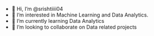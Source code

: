 - 👋 Hi, I’m @srishtiiii04
- 👀 I’m interested in Machine Learning and Data Analytics.
- 🌱 I’m currently learning Data Analytics
- 💞️ I’m looking to collaborate on Data related projects



<!---
srishtiiii04/srishtiiii04 is a ✨ special ✨ repository because its `README.md` (this file) appears on your GitHub profile.
You can click the Preview link to take a look at your changes.
--->
